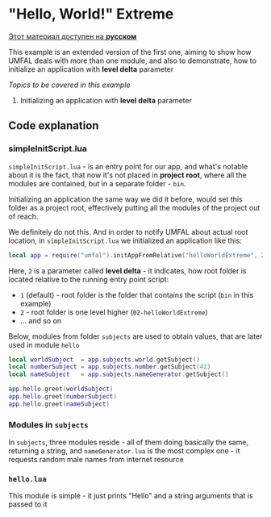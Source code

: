# "Hello, World!" Extreme
[Этот материал доступен на **русском**](https://github.com/AtomicScience/atomic-programs/blob/master/umfal/examples/02-helloWorldExtreme/README-ru.md)

This example is an extended version of the first one, aiming to show how UMFAL deals with more than one module, and also to demonstrate, how to initialize an application with **level delta** parameter

*Topics to be covered in this example*
1. Initializing an application with **level delta** parameter

## Code explanation
### simpleInitScript.lua
`simpleInitScript.lua` - is an entry point for our app, and what's notable about it is the fact, that now it's not placed in **project root**, where all the modules are contained, but in a separate folder - `bin`.

Initializing an application the same way we did it before, would set this folder as a project root, effectively putting all the modules of the project out of reach.

We definitely do not this. And in order to notify UMFAL about actual root location, in `simpleInitScript.lua` we initialized an application like this:

```lua
local app = require("umfal").initAppFromRelative("helloWorldExtreme", 2)
```

Here, `2` is a parameter called **level delta** - it indicates, how root folder is located relative to the running entry point script:

* `1` (default) - root folder is the folder that contains the script (`bin` in this example)
* `2` - root folder is one level higher (`02-helloWorldExtreme`)
* ... and so on

Below, modules from folder `subjects` are used to obtain values, that are later used in module `hello`
```lua
local worldSubject  = app.subjects.world.getSubject()
local numberSubject = app.subjects.number.getSubject(42)
local nameSubject   = app.subjects.nameGenerator.getSubject()

app.hello.greet(worldSubject)
app.hello.greet(numberSubject)
app.hello.greet(nameSubject)
```
### Modules in `subjects`
In `subjects`, three modules reside - all of them doing basically the same, returning a string, and `nameGenerator.lua` is the most complex one - it requests random male names from internet resource 
### `hello.lua`
This module is simple - it just prints "Hello" and a string arguments that is passed to it